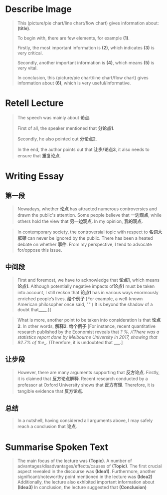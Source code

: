# Describe Image

> This (picture/pie chart/line chart/flow chart) gives information about: **(title)**.
>
> To begin with, there are few elements, for example **(1)**.
>
> Firstly, the most important information is **(2)**, which indicates **(3)** is very critical.
>
> Secondly, another important information is **(4)**, which means **(5)** is very vital.
>
> In conclusion, this (picture/pie chart/line chart/flow chart) gives information about **(6)**, which is very useful/informative.

# Retell Lecture
> The speech was mainly about **论点**.
>
> First of all, the speaker mentioned that **分论点1**.
>
> Secondly, he also pointed out **分论点2**.
>
> In the end, the author points out that **让步/论点3**, it also needs to ensure that **重复论点**.

# Writing Essay 
## 第一段
> Nowadays, whether **论点** has attracted numerous controversies and drawn the public's attention. Some people believe that **一边观点**, while others hold the view that **另一边观点**. In my opinion, **我的观点**.

> In contemporary society, the controversial topic with respect to **名词大框架** can never be ignored by the public. There has been a heated debate on whether **事件**. From my perspective, I tend to advocate for/oppose this issue.

## 中间段

> First and foremost, we have to acknowledge that **论点1**, which means **论点1**. Although potentially negative impacts of**论点1** must be taken into account, I still reckon that **论点1** has in various ways enormously enriched people’s lives. **给个例子** [For example, a well-known American philosopher once said, "" ( It is beyond the shadow of a doubt that____.)]

> What is more, another point to be taken into consideration is that **论点2**. In other words, **解释2**. **给个例子** [For instance, recent quantitative research published by the Economist reveals that _? %. /(There was a statistics report done by Melbourne University in 2017, showing that 92.7% of the__. )Therefore, it is undoubted that ___.]

## 让步段
> However, there are many arguments supporting that **反方论点**. Firstly, it is claimed that **反方论点解释**. Recent research conducted by a professor at Oxford University shows that **反方有理**. Therefore, it is tangible evidence that **反方论点**.

## 总结

> In a nutshell, having considered all arguments above, I may safely reach a conclusion that **论点**.

# Summarise Spoken Text
> The main focus of the lecture was **(Topic)**. A number of advantages/disadvantages/effects/causes of **(Topic)**.
> The first crucial aspect revealed in the discourse was **(Idea1)**.
> Furthermore, another significant/noteworthy point mentioned in the lecture was **(Idea2)**
> Additionally, the lecture also exhibited important information about **(Idea3)**
> In conclusion, the lecture suggested that **(Conclusion)**